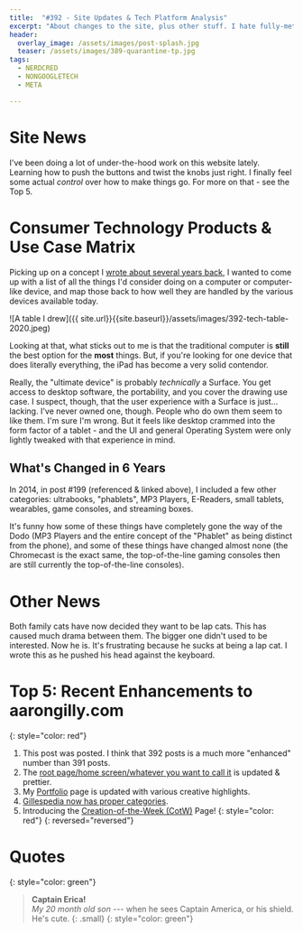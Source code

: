 ```yaml
---
title:  "#392 - Site Updates & Tech Platform Analysis"
excerpt: "About changes to the site, plus other stuff. I hate fully-meta blog posts."
header:
  overlay_image: /assets/images/post-splash.jpg
  teaser: /assets/images/389-quarantine-tp.jpg
tags:
  - NERDCRED
  - NONGOOGLETECH
  - META

---
```


# Site News

I've been doing a lot of under-the-hood work on this website lately. Learning how to push the buttons and twist the knobs just right. I finally feel some actual *control* over how to make things go. For more on that - see the Top 5.

# Consumer Technology Products & Use Case Matrix

Picking up on a concept I [wrote about several years back](https://aarongilly.com/199-feature-tech-setup/), I wanted to come up with a list of all the things I'd consider doing on a computer or computer-like device, and map those back to how well they are handled by the various devices available today.

![A table I drew]({{ site.url}}{{site.baseurl}}/assets/images/392-tech-table-2020.jpeg)

Looking at that, what sticks out to me is that the traditional computer is **still** the best option for the **most** things. But, if you're looking for one device that does literally everything, the iPad has become a very solid contendor. 

Really, the "ultimate device" is probably *technically* a Surface. You get access to desktop software, the portability, and you cover the drawing use case. I suspect, though, that the user experience with a Surface is just... lacking. I've never owned one, though. People who do own them seem to like them. I'm sure I'm wrong. But it feels like desktop crammed into the form factor of a tablet - and the UI and general Operating System were only lightly tweaked with that experience in mind. 

## What's Changed in 6 Years

In 2014, in post #199 (referenced & linked above), I included a few other categories: ultrabooks, "phablets", MP3 Players, E-Readers, small tablets, wearables, game consoles, and streaming boxes. 

It's funny how some of these things have completely gone the way of the Dodo (MP3 Players and the entire concept of the "Phablet" as being distinct from the phone), and some of these things have changed almost none (the Chromecast is the exact same, the top-of-the-line gaming consoles then are still currently the top-of-the-line consoles).

# Other News

Both family cats have now decided they want to be lap cats. This has caused much drama between them. The bigger one didn't used to be interested. Now he is. It's frustrating because he sucks at being a lap cat. I wrote this as he pushed his head against the keyboard.
# Top 5: Recent Enhancements to aarongilly.com
{: style="color: red"}
1. This post was posted. I think that 392 posts is a much more "enhanced" number than 391 posts.
2. The [root page/home screen/whatever you want to call it](http://aarongilly.com) is updated & prettier.
3. My [Portfolio]({{site.url}}/_pages/Portfolio) page is updated with various creative highlights.
4. [Gillespedia now has proper categories]({{site.url}}/categories/).
5. Introducing the [Creation-of-the-Week (CotW)]({{site.url}}/creations/) Page!
{: style="color: red"}
{: reversed="reversed"}

# Quotes
{: style="color: green"}
> **Captain Erica!**  
<cite>My 20 month old son</cite> --- when he sees Captain America, or his shield. He's cute.
{: .small}
{: style="color: green"}